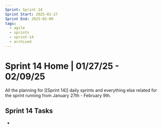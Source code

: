 ```yaml
---
Sprint: Sprint 14
Sprint Start: 2025-01-27
Sprint End: 2025-02-09
tags:
  - agile
  - sprints
  - sprint-14
  - archived
---
```

# Sprint 14 Home | 01/27/25 - 02/09/25 

All the planning for [[Sprint 14]] daily sprints and everything else related for the sprint running from January 27th - February 9th.

## Sprint 14 Tasks
- 
